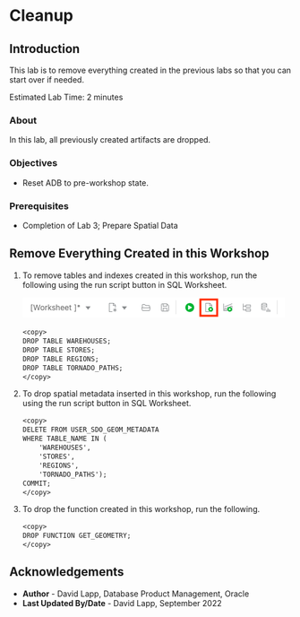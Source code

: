 # Cleanup


## Introduction

This lab is to remove everything created in the previous labs so that you can start over if needed.

Estimated Lab Time: 2 minutes


### About 

In this lab, all previously created artifacts are dropped.

### Objectives

* Reset ADB to pre-workshop state.

### Prerequisites

* Completion of Lab 3; Prepare Spatial Data

<!--  *This is the "fold" - below items are collapsed by default*  -->



## Remove Everything Created in this Workshop


1. To remove tables and indexes created in this workshop, run the following using the run script button in SQL Worksheet.

     ![Run script](images/run-script.png)

      ```
      <copy> 
      DROP TABLE WAREHOUSES;
      DROP TABLE STORES;
      DROP TABLE REGIONS;
      DROP TABLE TORNADO_PATHS;
      </copy>
      ```


2. To drop spatial metadata inserted in this workshop, run the following using the run script button in SQL Worksheet.

      ```
      <copy> 
      DELETE FROM USER_SDO_GEOM_METADATA
      WHERE TABLE_NAME IN (
          'WAREHOUSES', 
          'STORES', 
          'REGIONS', 
          'TORNADO_PATHS');
      COMMIT;
      </copy>
      ```

3. To drop the function created in this workshop, run the following.

      ```
      <copy> 
      DROP FUNCTION GET_GEOMETRY;
      </copy>
      ```


## Acknowledgements

* **Author** - David Lapp, Database Product Management, Oracle
* **Last Updated By/Date** - David Lapp, September 2022
